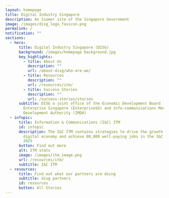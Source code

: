 ```yaml
---
layout: homepage
title: Digital Industry Singapore
description: An Isomer site of the Singapore Government
image: /images/disg_logo_favicon.png
permalink: /
notification: ""
sections:
  - hero:
      title: Digital Industry Singapore (DISG)
      background: /images/homepage background.jpg
      key_highlights:
        - title: About Us
          description: ""
          url: /about-disg/who-are-we/
        - title: Resources
          description: ""
          url: /resources/itm/
        - title: Success Stories
          description: ""
          url: /success-stories/stories
      subtitle: DISG a joint office of the Economic Development Board (EDB), <br>
        Enterprise Singapore (EnterpriseSG) and Info-communications Media
        Development Authority (IMDA)
  - infopic:
      title: Information & Communications (I&C) ITM
      id: infopic
      description: The I&C ITM contains strategies to drive the growth of Singapore’s
        digital economy and achieve 80,000 well-paying jobs in the I&C sector by
        2025
      button: Find out more
      alt: ITM stats
      image: /images/itm_image.png
      url: /resources/itm/
      subtitle: I&C ITM
  - resources:
      title: Find out what our partners are doing
      subtitle: disg partners
      id: resources
      button: All Stories
---
```

